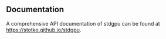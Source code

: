 ## Documentation

A comprehensive API documentation of stdgpu can be found at <a href="https://stotko.github.io/stdgpu">https://stotko.github.io/stdgpu</a>.